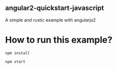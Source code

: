 ## angular2-quickstart-javascript
A simple and rustic example with angularjs2

# How to run this example?

```
npm install
```

```
npm start
```
